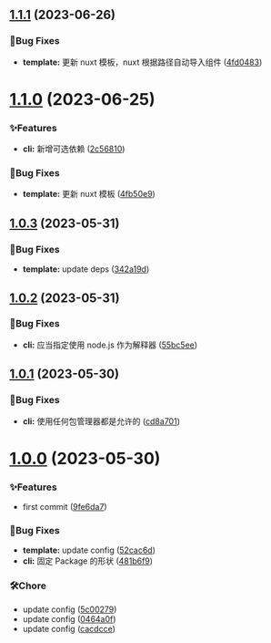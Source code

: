 ## [1.1.1](https://github.com/spruce-hub/create-cli/compare/v1.1.0...v1.1.1) (2023-06-26)

### 🐛Bug Fixes

- **template:** 更新 nuxt 模板，nuxt 根据路径自动导入组件 ([4fd0483](https://github.com/spruce-hub/create-cli/commit/4fd048316db647531a05a60b83c51633e17597b9))

# [1.1.0](https://github.com/spruce-hub/create-cli/compare/v1.0.3...v1.1.0) (2023-06-25)

### ✨Features

- **cli:** 新增可选依赖 ([2c56810](https://github.com/spruce-hub/create-cli/commit/2c56810a3d98f0c459700c949e2ac4059f96e22a))

### 🐛Bug Fixes

- **template:** 更新 nuxt 模板 ([4fb50e9](https://github.com/spruce-hub/create-cli/commit/4fb50e9e63fd4bb08c8622aafbd4c3eece06acc2))

## [1.0.3](https://github.com/spruce-hub/create-cli/compare/v1.0.2...v1.0.3) (2023-05-31)

### 🐛Bug Fixes

- **template:** update deps ([342a19d](https://github.com/spruce-hub/create-cli/commit/342a19d5d37ff7e84ecac7f141702096bd2f429a))

## [1.0.2](https://github.com/spruce-hub/create-cli/compare/v1.0.1...v1.0.2) (2023-05-31)

### 🐛Bug Fixes

- **cli:** 应当指定使用 node.js 作为解释器 ([55bc5ee](https://github.com/spruce-hub/create-cli/commit/55bc5ee4ed25c103bbd36e8a6f04549a67cce209))

## [1.0.1](https://github.com/spruce-hub/create-cli/compare/v1.0.0...v1.0.1) (2023-05-30)

### 🐛Bug Fixes

- **cli:** 使用任何包管理器都是允许的 ([cd8a701](https://github.com/spruce-hub/create-cli/commit/cd8a70102fa1ec5bc927eb12650fdec8a11754e6))

# [1.0.0](https://github.com/spruce-hub/create-cli/compare/9fe6da7ee24fcbc0c2ee16b853a24b7fe4bcb000...v1.0.0) (2023-05-30)

### ✨Features

- first commit ([9fe6da7](https://github.com/spruce-hub/create-cli/commit/9fe6da7ee24fcbc0c2ee16b853a24b7fe4bcb000))

### 🐛Bug Fixes

- **template:** update config ([52cac6d](https://github.com/spruce-hub/create-cli/commit/52cac6d991caf705822f76ebd4569bcb78db6695))
- **cli:** 固定 Package 的形状 ([481b6f9](https://github.com/spruce-hub/create-cli/commit/481b6f9275d0b9432e84bad7303a94c10971e7a1))

### 🛠️Chore

- update config ([5c00279](https://github.com/spruce-hub/create-cli/commit/5c00279ba6a72cf06aceb71b01a9b7589d74669a))
- update config ([0464a0f](https://github.com/spruce-hub/create-cli/commit/0464a0f3ab0fca363f8265f8b51076582e027973))
- update config ([cacdcce](https://github.com/spruce-hub/create-cli/commit/cacdcceaebf2eea3e578e30a7b0423b157147ca9))
